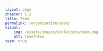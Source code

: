 ```yaml
---
layout: page
chapter: 5.2
title: Team
permalink: /organisation/team/
visual:
    img: /assets/images/einleitung/team.png
    alt: Teamfotos
team: true
---
```

